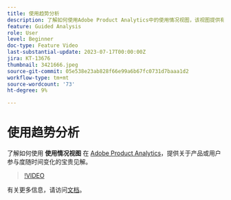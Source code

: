 ```yaml
---
title: 使用趋势分析
description: 了解如何使用Adobe Product Analytics中的使用情况视图，该视图提供有关产品或用户参与在一段时间内性能的宝贵见解。
feature: Guided Analysis
role: User
level: Beginner
doc-type: Feature Video
last-substantial-update: 2023-07-17T00:00:00Z
jira: KT-13676
thumbnail: 3421666.jpeg
source-git-commit: 05e538e23ab828f66e99a6b67fc0731d7baaa1d2
workflow-type: tm+mt
source-wordcount: '73'
ht-degree: 9%

---
```



# 使用趋势分析

了解如何使用 **使用情况视图** 在 [Adobe Product Analytics](../../adobe-product-analytics/adobe-product-analytics-overview.md)，提供关于产品或用户参与度随时间变化的宝贵见解。

>[!VIDEO](https://video.tv.adobe.com/v/3421666/?learn=on)

有关更多信息，请访问[文档](https://experienceleague.adobe.com/docs/analytics-platform/using/guided-analysis/trends/usage.html)。
